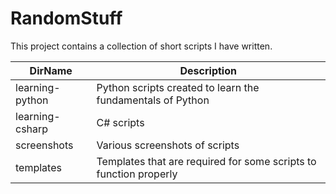 # RandomStuff
This project contains a collection of short scripts I have written. 

DirName      | Description
------------- | -------------  
learning-python | Python scripts created to learn the fundamentals of Python  
learning-csharp | C# scripts  
screenshots | Various screenshots of scripts  
templates | Templates that are required for some scripts to function properly  
 






